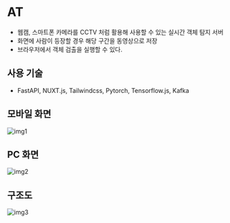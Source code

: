 # AT

- 웹캠, 스마트폰 카메라를 CCTV 처럼 활용해 사용할 수 있는 실시간 객체 탐지 서버
- 화면에 사람이 등장할 경우 해당 구간을 동영상으로 저장
- 브라우저에서 객체 검출을 실행할 수 있다.

## 사용 기술

- FastAPI, NUXT.js, Tailwindcss, Pytorch, Tensorflow.js, Kafka

## 모바일 화면

![img1](https://i.imgur.com/8M97CXJ.png)

## PC 화면

![img2](https://i.imgur.com/x85OtA3.png)

## 구조도

![img3](https://i.imgur.com/8Wv4wYs.png)

